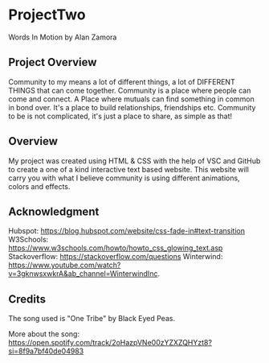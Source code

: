 # ProjectTwo
Words In Motion by Alan Zamora

## Project Overview

Community to my means a lot of different things, a lot of DIFFERENT THINGS that can come together. Community is a place where people can come and connect. A Place where mutuals can find something in common in bond over. It's a place to build relationships, friendships etc. Community to be is not complicated, it's just a place to share, as simple as that!

## Overview

My project was created using HTML & CSS with the help of VSC and GitHub to create a one of a kind interactive text based website. This website will carry you with what I believe community is using different animations, colors and effects.



## Acknowledgment


Hubspot: https://blog.hubspot.com/website/css-fade-in#text-transition
W3Schools: https://www.w3schools.com/howto/howto_css_glowing_text.asp
Stackoverflow: https://stackoverflow.com/questions
Winterwind: https://www.youtube.com/watch?v=3gknwsxwkrA&ab_channel=WinterwindInc.


## Credits

The song used is  "One Tribe" by Black Eyed Peas.

More about the song: https://open.spotify.com/track/2oHazpVNe00zYZXZQHYzt8?si=8f9a7bf40de04983

